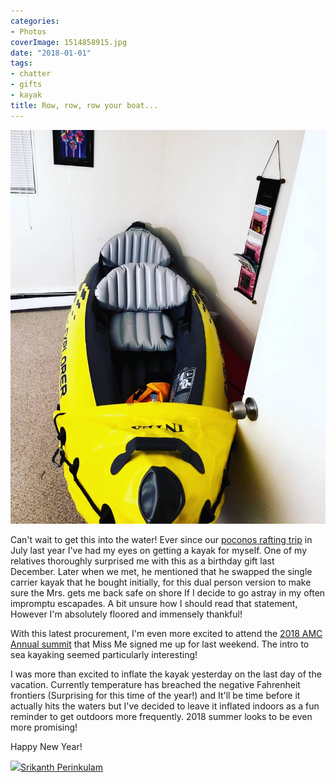 ```yaml
---
categories:
- Photos
coverImage: 1514858915.jpg
date: "2018-01-01"
tags:
- chatter
- gifts
- kayak
title: Row, row, row your boat...
---
```

![](images/1514858915.jpg)

Can't wait to get this into the water! Ever since our [poconos rafting trip](https://srikanthperinkulam.com/2017/07/11/rafting-at-poconos/) in July last year I've had my eyes on getting a kayak for myself. One of my relatives thoroughly surprised me with this as a birthday gift last December. Later when we met, he mentioned that he swapped the single carrier kayak that he bought initially, for this dual person version to make sure the Mrs. gets me back safe on shore If I decide to go astray in my often impromptu escapades. A bit unsure how I should read that statement, However I'm absolutely floored and immensely thankful!

With this latest procurement, I'm even more excited to attend the [2018 AMC Annual summit](https://www.outdoors.org/AnnualSummit) that Miss Me signed me up for last weekend. The intro to sea kayaking seemed particularly interesting!

I was more than excited to inflate the kayak yesterday on the last day of the vacation. Currently temperature has breached the negative Fahrenheit frontiers (Surprising for this time of the year!) and It'll be time before it actually hits the waters but I've decided to leave it inflated indoors as a fun reminder to get outdoors more frequently. 2018 summer looks to be even more promising!

Happy New Year!

![](images/cropped-cropped-SP01-550afdebv1_site_icon.png)[Srikanth Perinkulam](https://srikanthperinkulam.com)
